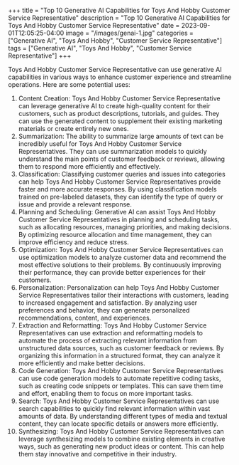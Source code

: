 +++
title = "Top 10 Generative AI Capabilities for Toys And Hobby Customer Service Representative"
description = "Top 10 Generative AI Capabilities for Toys And Hobby Customer Service Representative"
date = 2023-09-01T12:05:25-04:00
image = "/images/genai-1.jpg"
categories = ["Generative AI", "Toys And Hobby", "Customer Service Representative"]
tags = ["Generative AI", "Toys And Hobby", "Customer Service Representative"]
+++

Toys And Hobby Customer Service Representative can use generative AI capabilities in various ways to enhance customer experience and streamline operations. Here are some potential uses:

1. Content Creation: Toys And Hobby Customer Service Representative can leverage generative AI to create high-quality content for their customers, such as product descriptions, tutorials, and guides. They can use the generated content to supplement their existing marketing materials or create entirely new ones.
2. Summarization: The ability to summarize large amounts of text can be incredibly useful for Toys And Hobby Customer Service Representatives. They can use summarization models to quickly understand the main points of customer feedback or reviews, allowing them to respond more efficiently and effectively.
3. Classification: Classifying customer queries and issues into categories can help Toys And Hobby Customer Service Representatives provide faster and more accurate responses. By using classification models trained on pre-labeled datasets, they can identify the type of query or issue and provide a relevant response.
4. Planning and Scheduling: Generative AI can assist Toys And Hobby Customer Service Representatives in planning and scheduling tasks, such as allocating resources, managing priorities, and making decisions. By optimizing resource allocation and time management, they can improve efficiency and reduce stress.
5. Optimization: Toys And Hobby Customer Service Representatives can use optimization models to analyze customer data and recommend the most effective solutions to their problems. By continuously improving their performance, they can provide better experiences for their customers.
6. Personalization: Personalization can help Toys And Hobby Customer Service Representatives tailor their interactions with customers, leading to increased engagement and satisfaction. By analyzing user preferences and behavior, they can generate personalized recommendations, content, and experiences.
7. Extraction and Reformatting: Toys And Hobby Customer Service Representatives can use extraction and reformatting models to automate the process of extracting relevant information from unstructured data sources, such as customer feedback or reviews. By organizing this information in a structured format, they can analyze it more efficiently and make better decisions.
8. Code Generation: Toys And Hobby Customer Service Representatives can use code generation models to automate repetitive coding tasks, such as creating code snippets or templates. This can save them time and effort, enabling them to focus on more important tasks.
9. Search: Toys And Hobby Customer Service Representatives can use search capabilities to quickly find relevant information within vast amounts of data. By understanding different types of media and textual content, they can locate specific details or answers more efficiently.
10. Synthesizing: Toys And Hobby Customer Service Representatives can leverage synthesizing models to combine existing elements in creative ways, such as generating new product ideas or content. This can help them stay innovative and competitive in their industry.